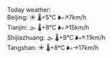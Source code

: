 Today weather:  
Beijing: ☀️   🌡️+5°C 🌬️↗7km/h  
Tianjin: 🌫  🌡️+8°C 🌬️↗15km/h  
Shijiazhuang: 🌫  🌡️+8°C 🌬️↖11km/h  
Tangshan: ☀️   🌡️+8°C 🌬️→17km/h  
